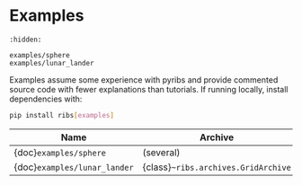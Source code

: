 # Examples

```{toctree}
:hidden:

examples/sphere
examples/lunar_lander
```

Examples assume some experience with pyribs and provide commented source code
with fewer explanations than tutorials. If running locally, install dependencies
with:

```bash
pip install ribs[examples]
```

| Name                         | Archive                             | Emitter                                          | Scheduler                           |
| ---------------------------- | ----------------------------------- | ------------------------------------------------ | ----------------------------------- |
| {doc}`examples/sphere`       | (several)                           | (several)                                        | {class}`~ribs.schedulers.Scheduler` |
| {doc}`examples/lunar_lander` | {class}`~ribs.archives.GridArchive` | {class}`~ribs.emitters.EvolutionStrategyEmitter` | {class}`~ribs.schedulers.Scheduler` |
